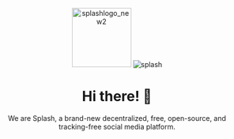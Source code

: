 <p align="center">
  <img src="https://github.com/Splash-Media-Co/.github/assets/103071021/b68370f6-9f20-499d-9371-1a5955be8861" alt="splashlogo_new2" width="120" height="120">
  <img src="https://github.com/Splash-Media-Co/.github/assets/103071021/a7df6d79-6eea-46de-b3ce-cd34c1487fed" alt="splash">
</p>

<h1 align="center">Hi there! 👋</h1>
<p align="center">
  We are Splash, a brand-new decentralized, free, open-source, and tracking-free social media platform.
</p>
